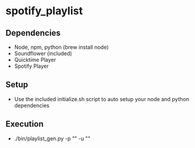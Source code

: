 # spotify_playlist## Dependencies* Node, npm, python (brew install node)* Soundflower (included)* Quicktime Player* Spotify Player## Setup* Use the included initialize.sh script to auto setup your node and python dependencies## Execution* ./bin/playlist_gen.py -p "<Spotify playlist name>" -u "<spotify user name>"
